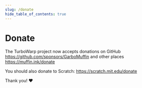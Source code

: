 ```yaml
---
slug: /donate
hide_table_of_contents: true
---
```


# Donate

The TurboWarp project now accepts donations on GitHub https://github.com/sponsors/GarboMuffin and other places https://muffin.ink/donate

You should also donate to Scratch: https://scratch.mit.edu/donate

Thank you! ❤️
